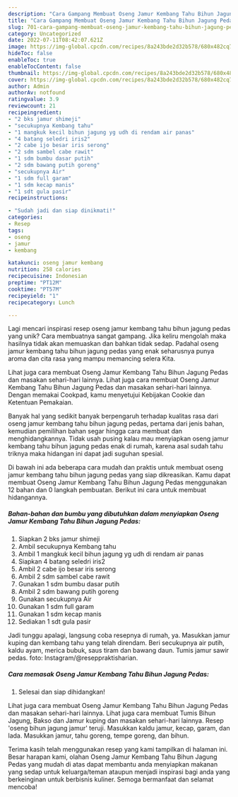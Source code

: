 ```yaml
---
description: "Cara Gampang Membuat Oseng Jamur Kembang Tahu Bihun Jagung Pedas yang Lezat"
title: "Cara Gampang Membuat Oseng Jamur Kembang Tahu Bihun Jagung Pedas yang Lezat"
slug: 701-cara-gampang-membuat-oseng-jamur-kembang-tahu-bihun-jagung-pedas-yang-lezat
category: Uncategorized
date: 2022-07-11T08:42:07.621Z
image: https://img-global.cpcdn.com/recipes/8a243bde2d32b578/680x482cq70/oseng-jamur-kembang-tahu-bihun-jagung-pedas-foto-resep-utama.jpg
hideToc: false
enableToc: true
enableTocContent: false
thumbnail: https://img-global.cpcdn.com/recipes/8a243bde2d32b578/680x482cq70/oseng-jamur-kembang-tahu-bihun-jagung-pedas-foto-resep-utama.jpg
cover: https://img-global.cpcdn.com/recipes/8a243bde2d32b578/680x482cq70/oseng-jamur-kembang-tahu-bihun-jagung-pedas-foto-resep-utama.jpg
author: Admin
authorAv: notfound
ratingvalue: 3.9
reviewcount: 21
recipeingredient:
- "2 bks jamur shimeji"
- "secukupnya Kembang tahu"
- "1 mangkuk kecil bihun jagung yg udh di rendam air panas"
- "4 batang seledri iris2"
- "2 cabe ijo besar iris serong"
- "2 sdm sambel cabe rawit"
- "1 sdm bumbu dasar putih"
- "2 sdm bawang putih goreng"
- "secukupnya Air"
- "1 sdm full garam"
- "1 sdm kecap manis"
- "1 sdt gula pasir"
recipeinstructions:

- "Sudah jadi dan siap dinikmati!"
categories:
- Resep
tags:
- oseng
- jamur
- kembang

katakunci: oseng jamur kembang 
nutrition: 258 calories
recipecuisine: Indonesian
preptime: "PT12M"
cooktime: "PT57M"
recipeyield: "1"
recipecategory: Lunch

---
```





Lagi mencari inspirasi resep oseng jamur kembang tahu bihun jagung pedas yang unik? Cara membuatnya sangat gampang. Jika keliru mengolah maka hasilnya tidak akan memuaskan dan bahkan tidak sedap. Padahal oseng jamur kembang tahu bihun jagung pedas yang enak seharusnya punya aroma dan cita rasa yang mampu memancing selera Kita.





Lihat juga cara membuat Oseng Jamur Kembang Tahu Bihun Jagung Pedas dan masakan sehari-hari lainnya. Lihat juga cara membuat Oseng Jamur Kembang Tahu Bihun Jagung Pedas dan masakan sehari-hari lainnya. Dengan memakai Cookpad, kamu menyetujui Kebijakan Cookie dan Ketentuan Pemakaian.

Banyak hal yang sedikit banyak berpengaruh terhadap kualitas rasa dari oseng jamur kembang tahu bihun jagung pedas, pertama dari jenis bahan, kemudian pemilihan bahan segar hingga cara membuat dan menghidangkannya. Tidak usah pusing kalau mau menyiapkan oseng jamur kembang tahu bihun jagung pedas enak di rumah, karena asal sudah tahu triknya maka hidangan ini dapat jadi suguhan spesial.






Di bawah ini ada beberapa cara mudah dan praktis untuk membuat oseng jamur kembang tahu bihun jagung pedas yang siap dikreasikan. Kamu dapat membuat Oseng Jamur Kembang Tahu Bihun Jagung Pedas menggunakan 12 bahan dan 0 langkah pembuatan. Berikut ini cara untuk membuat hidangannya.

<!--inarticleads1-->

##### Bahan-bahan dan bumbu yang dibutuhkan dalam menyiapkan Oseng Jamur Kembang Tahu Bihun Jagung Pedas:

1. Siapkan 2 bks jamur shimeji
1. Ambil secukupnya Kembang tahu
1. Ambil 1 mangkuk kecil bihun jagung yg udh di rendam air panas
1. Siapkan 4 batang seledri iris2
1. Ambil 2 cabe ijo besar iris serong
1. Ambil 2 sdm sambel cabe rawit
1. Gunakan 1 sdm bumbu dasar putih
1. Ambil 2 sdm bawang putih goreng
1. Gunakan secukupnya Air
1. Gunakan 1 sdm full garam
1. Gunakan 1 sdm kecap manis
1. Sediakan 1 sdt gula pasir


Jadi tunggu apalagi, langsung coba resepnya di rumah, ya. Masukkan jamur kuping dan kembang tahu yang telah direndam. Beri secukupnya air putih, kaldu ayam, merica bubuk, saus tiram dan bawang daun. Tumis jamur sawir pedas. foto: Instagram/@reseppraktisharian. 

<!--inarticleads2-->

##### Cara memasak Oseng Jamur Kembang Tahu Bihun Jagung Pedas:


1. Selesai dan siap dihidangkan!

Lihat juga cara membuat Oseng Jamur Kembang Tahu Bihun Jagung Pedas dan masakan sehari-hari lainnya. Lihat juga cara membuat Tumis Bihun Jagung, Bakso dan Jamur kuping dan masakan sehari-hari lainnya. Resep &#39;oseng bihun jagung jamur&#39; teruji. Masukkan kaldu jamur, kecap, garam, dan lada. Masukkan jamur, tahu goreng, tempe goreng, dan bihun. 

Terima kasih telah menggunakan resep yang kami tampilkan di halaman ini. Besar harapan kami, olahan Oseng Jamur Kembang Tahu Bihun Jagung Pedas yang mudah di atas dapat membantu anda menyiapkan makanan yang sedap untuk keluarga/teman ataupun menjadi inspirasi bagi anda yang berkeinginan untuk berbisnis kuliner. Semoga bermanfaat dan selamat mencoba!
